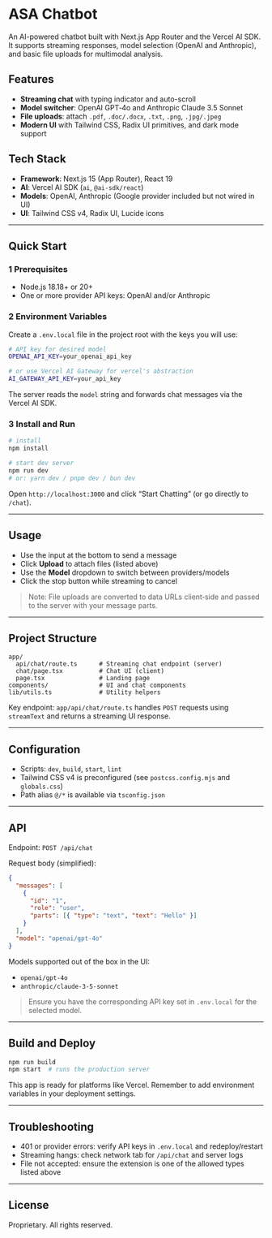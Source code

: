 # ASA Chatbot

An AI-powered chatbot built with Next.js App Router and the Vercel AI SDK. It supports streaming responses, model selection (OpenAI and Anthropic), and basic file uploads for multimodal analysis.

## Features

- **Streaming chat** with typing indicator and auto-scroll
- **Model switcher**: OpenAI GPT‑4o and Anthropic Claude 3.5 Sonnet
- **File uploads**: attach `.pdf`, `.doc/.docx`, `.txt`, `.png`, `.jpg/.jpeg`
- **Modern UI** with Tailwind CSS, Radix UI primitives, and dark mode support

## Tech Stack

- **Framework**: Next.js 15 (App Router), React 19
- **AI**: Vercel AI SDK (`ai`, `@ai-sdk/react`)
- **Models**: OpenAI, Anthropic (Google provider included but not wired in UI)
- **UI**: Tailwind CSS v4, Radix UI, Lucide icons

---

## Quick Start

### 1 Prerequisites

- Node.js 18.18+ or 20+
- One or more provider API keys: OpenAI and/or Anthropic

### 2 Environment Variables

Create a `.env.local` file in the project root with the keys you will use:

```bash
# API key for desired model
OPENAI_API_KEY=your_openai_api_key

# or use Vercel AI Gateway for vercel's abstraction
AI_GATEWAY_API_KEY=your_api_key

```

The server reads the `model` string and forwards chat messages via the Vercel AI SDK.

### 3 Install and Run

```bash
# install
npm install

# start dev server
npm run dev
# or: yarn dev / pnpm dev / bun dev
```

Open `http://localhost:3000` and click “Start Chatting” (or go directly to `/chat`).

---

## Usage

- Use the input at the bottom to send a message
- Click **Upload** to attach files (listed above)
- Use the **Model** dropdown to switch between providers/models
- Click the stop button while streaming to cancel

> Note: File uploads are converted to data URLs client‑side and passed to the server with your message parts.

---

## Project Structure

```text
app/
  api/chat/route.ts      # Streaming chat endpoint (server)
  chat/page.tsx          # Chat UI (client)
  page.tsx               # Landing page
components/              # UI and chat components
lib/utils.ts             # Utility helpers
```

Key endpoint: `app/api/chat/route.ts` handles `POST` requests using `streamText` and returns a streaming UI response.

---

## Configuration

- Scripts: `dev`, `build`, `start`, `lint`
- Tailwind CSS v4 is preconfigured (see `postcss.config.mjs` and `globals.css`)
- Path alias `@/*` is available via `tsconfig.json`

---

## API

Endpoint: `POST /api/chat`

Request body (simplified):

```json
{
  "messages": [
    {
      "id": "1",
      "role": "user",
      "parts": [{ "type": "text", "text": "Hello" }]
    }
  ],
  "model": "openai/gpt-4o"
}
```

Models supported out of the box in the UI:

- `openai/gpt-4o`
- `anthropic/claude-3-5-sonnet`

> Ensure you have the corresponding API key set in `.env.local` for the selected model.

---

## Build and Deploy

```bash
npm run build
npm start  # runs the production server
```

This app is ready for platforms like Vercel. Remember to add environment variables in your deployment settings.

---

## Troubleshooting

- 401 or provider errors: verify API keys in `.env.local` and redeploy/restart
- Streaming hangs: check network tab for `/api/chat` and server logs
- File not accepted: ensure the extension is one of the allowed types listed above

---

## License

Proprietary. All rights reserved.
